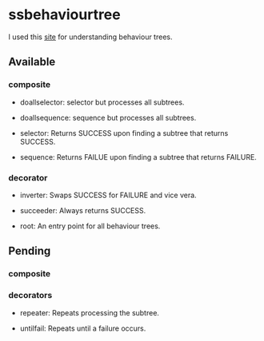 # ssbehaviourtree

I used this [site](https://www.gamedeveloper.com/programming/behavior-trees-for-ai-how-they-work) for understanding behaviour trees.

## Available
### composite
- doallselector: selector but processes all subtrees.

- doallsequence: sequence but processes all subtrees.

- selector: Returns SUCCESS upon finding a subtree that returns SUCCESS. 

- sequence: Returns FAILUE upon finding a subtree that returns FAILURE.

### decorator

- inverter: Swaps SUCCESS for FAILURE and vice vera.

- succeeder: Always returns SUCCESS.

- root: An entry point for all behaviour trees.


## Pending
### composite

### decorators

- repeater: Repeats processing the subtree.

- untilfail: Repeats until a failure occurs.